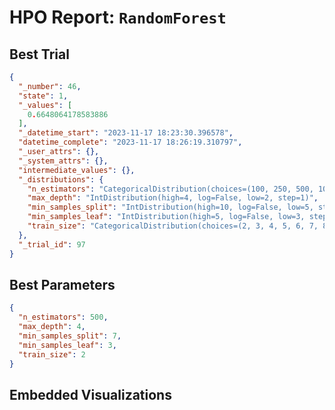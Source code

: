 # HPO Report: `RandomForest`

## Best Trial
```json
{
  "_number": 46,
  "state": 1,
  "_values": [
    0.6648064178583886
  ],
  "_datetime_start": "2023-11-17 18:23:30.396578",
  "datetime_complete": "2023-11-17 18:26:19.310797",
  "_user_attrs": {},
  "_system_attrs": {},
  "intermediate_values": {},
  "_distributions": {
    "n_estimators": "CategoricalDistribution(choices=(100, 250, 500, 1000))",
    "max_depth": "IntDistribution(high=4, log=False, low=2, step=1)",
    "min_samples_split": "IntDistribution(high=10, log=False, low=5, step=1)",
    "min_samples_leaf": "IntDistribution(high=5, log=False, low=3, step=1)",
    "train_size": "CategoricalDistribution(choices=(2, 3, 4, 5, 6, 7, 8, 9, 10))"
  },
  "_trial_id": 97
}
```

## Best Parameters
```json
{
  "n_estimators": 500,
  "max_depth": 4,
  "min_samples_split": 7,
  "min_samples_leaf": 3,
  "train_size": 2
}
```

## Embedded Visualizations

```{include} "./data/hyperparameter-optimization/RandomForest/visualizations/random_forest_plot_param_importances.html"

```

```{include} "./data/hyperparameter-optimization/RandomForest/visualizations/random_forest_plot_plot_slice.html"

```

```{include} "./data/hyperparameter-optimization/RandomForest/visualizations/random_forest_plot_parallel_coordinates.html"

```

```{include} "./data/hyperparameter-optimization/RandomForest/visualizations/random_forest_plot_rank.html"

```

```{include} "./data/hyperparameter-optimization/RandomForest/visualizations/random_forest_plot_contour.html"

```

```{include} "./data/hyperparameter-optimization/RandomForest/visualizations/random_forest_plot_edf.html"

```

```{include} "./data/hyperparameter-optimization/RandomForest/visualizations/random_forest_plot_optimization_history.html"

```
